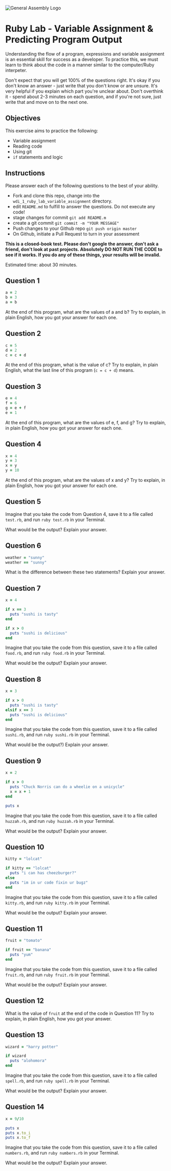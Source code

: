 ![General Assembly Logo](http://i.imgur.com/ke8USTq.png)

# Ruby Lab - Variable Assignment & Predicting Program Output

Understanding the flow of a program, expressions and variable assignment is an essential skill for success as a developer. To practice this, we must learn to think about the code in a manner similar to the computer/Ruby interpeter.

Don't expect that you will get 100% of the questions right. It's okay if you don't know an answer - just write that you don't know or are unsure. It's very helpful if you explain which part you're unclear about. Don't overthink it - spend about 2-3 minutes on each question, and if you're not sure, just write that and move on to the next one.

## Objectives

This exercise aims to practice the following:

- Variable assignment
- Reading code
- Using git
- `if` statements and logic

## Instructions

Please answer each of the following questions to the best of your ability.

- Fork and clone this repo, change into the `wdi_1_ruby_lab_variable_assignment` directory.
- edit `README.md` to fulfill to answer the questions. Do not execute any code!
- stage changes for commit `git add README.m`
- create a git commit `git commit -m "YOUR MESSAGE"`
- Push changes to your Github repo `git push origin master`
- On Github, initiate a Pull Request to turn in your assessment

**This is a closed-book test. Please don't google the answer, don't ask a friend, don't look at past projects. Absolutely DO NOT RUN THE CODE to see if it works. If you do any of these things, your results will be invalid.**

Estimated time: about 30 minutes.

## Question 1

```ruby
a = 2
b = 3
a = b
```

At the end of this program, what are the values of a and b? Try to explain, in plain English, how you got your answer for each one.

## Question 2

```ruby
c = 5
d = 2
c = c + d
```

At the end of this program, what is the value of c?
Try to explain, in plain English, what the last line of this program (``c = c + d``) means.

## Question 3

```ruby
e = 4
f = 6
g = e + f
e = 1
```

At the end of this program, what are the values of e, f, and g? Try to explain, in plain English, how you got your answer for each one.


## Question 4

```ruby
x = 4
y = 3
x = y
y = 10
```

At the end of this program, what are the values of x and y? Try to explain, in plain English, how you got your answer for each one.

## Question 5

Imagine that you take the code from Question 4, save it to a file called `test.rb`, and run `ruby test.rb` in your Terminal.

What would be the output?  Explain your answer.

## Question 6

```ruby
weather = "sunny"
weather == "sunny"
```

What is the difference between these two statements? Explain your answer.

## Question 7

```ruby
x = 4

if x == 3
  puts "sushi is tasty"
end

if x > 0
  puts "sushi is delicious"
end
```

Imagine that you take the code from this question, save it to a file called `food.rb`, and run `ruby food.rb` in your Terminal.

What would be the output? Explain your answer.

## Question 8

```ruby
x = 3

if x > 0
  puts "sushi is tasty"
elsif x == 3
  puts "sushi is delicious"
end
```

Imagine that you take the code from this question, save it to a file called `sushi.rb`, and run `ruby sushi.rb` in your Terminal.

What would be the output?) Explain your answer.

## Question 9

```ruby
x = 2

if x > 0
  puts "Chuck Norris can do a wheelie on a unicycle"
  x = x + 1
end

puts x
```

Imagine that you take the code from this question, save it to a file called `huzzah.rb`, and run `ruby huzzah.rb` in your Terminal.

What would be the output? Explain your answer.

## Question 10

```ruby
kitty = "lolcat"

if kitty == "lolcat"
  puts "i can has cheezburger?"
else
  puts "im in ur code fixin ur bugz"
end
```

Imagine that you take the code from this question, save it to a file called `kitty.rb`, and run `ruby kitty.rb` in your Terminal.

What would be the output? Explain your answer.

## Question 11

```ruby
fruit = "tomato"

if fruit == "banana"
  puts "yum"
end
```

Imagine that you take the code from this question, save it to a file called `fruit.rb`, and run `ruby fruit.rb` in your Terminal.

What would be the output? Explain your answer.

## Question 12

What is the value of ``fruit`` at the end of the code in Question 11? Try to explain, in plain English, how you got your answer.

## Question 13

```ruby
wizard = "harry potter"

if wizard
  puts "alohomora"
end
```

Imagine that you take the code from this question, save it to a file called `spell.rb`, and run `ruby spell.rb` in your Terminal.

What would be the output? Explain your answer.


## Question 14

```ruby
x = 9/10

puts x
puts x.to_i
puts x.to_f
```

Imagine that you take the code from this question, save it to a file called `numbers.rb`, and run `ruby numbers.rb` in your Terminal.

What would be the output? Explain your answer.
